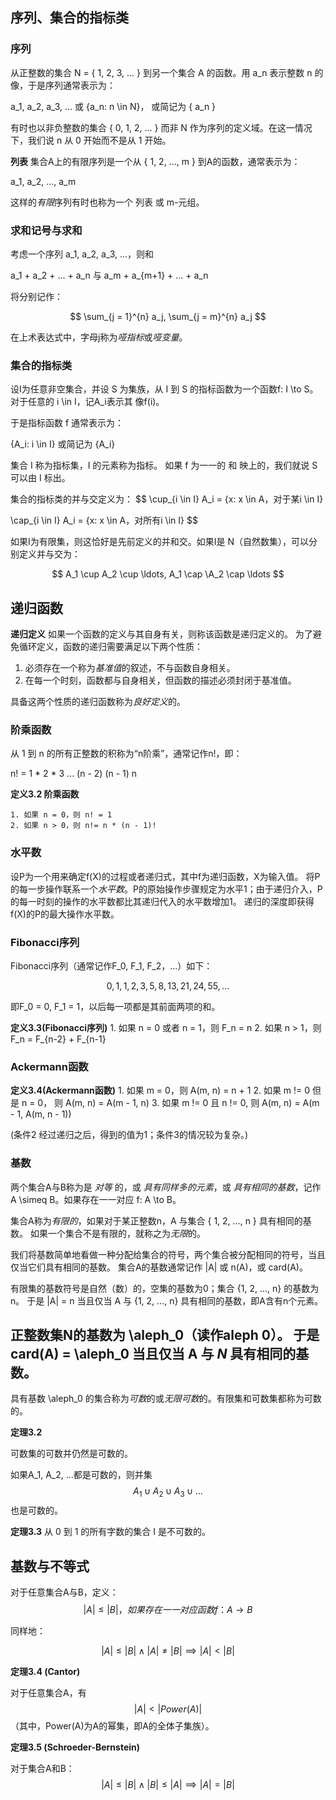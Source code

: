 ## 序列、集合的指标类

### 序列

从正整数的集合 N = { 1, 2, 3, ... } 到另一个集合 A 的函数。用 a_n 表示整数 n 的像，于是序列通常表示为：

a_1, a_2, a_3, ... 或 {a_n: n \in N}， 或简记为 { a_n }

有时也以非负整数的集合 { 0, 1, 2, ... } 而非 N 作为序列的定义域。在这一情况下，我们说 n 从 0 开始而不是从 1 开始。

**列表** 集合A上的有限序列是一个从 { 1, 2, ..., m } 到A的函数，通常表示为：

a_1, a_2, ..., a_m

这样的*有限*序列有时也称为一个 列表 或 m-元组。

### 求和记号与求和

考虑一个序列 a_1, a_2, a_3, ...，则和

a_1 + a_2 + ... + a_n 与 a_m + a_{m+1} + ... + a_n

将分别记作：

$$
\sum_{j = 1}^{n} a_j, \sum_{j = m}^{n} a_j
$$

在上术表达式中，字母j称为*哑指标*或*哑变量*。

### 集合的指标类

设I为任意非空集合，并设 S 为集族，从 I 到 S 的指标函数为一个函数f: I \to S。对于任意的 i \in I，记A_i表示其 像f(i)。

于是指标函数 f 通常表示为：

{A_i: i \in I} 或简记为 {A_i}

集合 I 称为指标集，I 的元素称为指标。
如果 f 为一一的 和 映上的，我们就说 S 可以由 I 标出。

集合的指标类的并与交定义为：
$$
\cup_{i \in I} A_i = {x: x \in A，对于某i \in I}

\cap_{i \in I} A_i = {x: x \in A，对所有i \in I}
$$

如果I为有限集，则这恰好是先前定义的并和交。如果I是 N（自然数集），可以分别定义并与交为：

$$
A_1 \cup A_2 \cup \ldots, A_1 \cap \A_2 \cap \ldots
$$

## 递归函数

**递归定义** 如果一个函数的定义与其自身有关，则称该函数是递归定义的。
为了避免循环定义，函数的递归需要满足以下两个性质：

  1. 必须存在一个称为*基准值*的叙述，不与函数自身相关。
  2. 在每一个时刻，函数都与自身相关，但函数的描述必须封闭于基准值。

具备这两个性质的递归函数称为*良好定义*的。

### 阶乘函数

从 1 到 n 的所有正整数的积称为“n阶乘”，通常记作n!，即：

n! = 1 * 2 * 3 ... (n - 2) (n - 1) n

**定义3.2 阶乘函数**

    1. 如果 n = 0，则 n! = 1
    2. 如果 n > 0，则 n!= n * (n - 1)!

### 水平数

设P为一个用来确定f(X)的过程或者递归式，其中f为递归函数，X为输入值。
将P的每一步操作联系一个*水平数*。P的原始操作步骤规定为水平1；由于递归介入，P的每一时刻的操作的水平数都比其递归代入的水平数增加1。
递归的深度即获得f(X)的P的最大操作水平数。

### Fibonacci序列

Fibonacci序列（通常记作F_0, F_1, F_2，...）如下：

$$
0, 1, 1, 2, 3, 5, 8, 13, 21, 24, 55, ...
$$

即F_0 = 0, F_1 = 1，以后每一项都是其前面两项的和。

**定义3.3(Fibonacci序列)**
    1. 如果 n = 0 或者 n = 1，则 F_n = n
    2. 如果 n > 1，则F_n = F_{n-2} + F_{n-1}

### Ackermann函数

**定义3.4(Ackermann函数)**
    1. 如果 m = 0，则 A(m, n) = n + 1
    2. 如果 m != 0 但是 n = 0， 则 A(m, n) = A(m - 1, n)
    3. 如果 m != 0 且 n != 0, 则 A(m, n) = A(m - 1, A(m, n - 1))

(条件2 经过递归之后，得到的值为1；条件3的情况较为复杂。)

### 基数

两个集合A与B称为是 *对等* 的，或 *具有同样多的元素*，或 *具有相同的基数*，记作A \simeq B。如果存在一一对应 f: A \to B。

集合A称为*有限的*，如果对于某正整数n，A 与集合 { 1, 2, ..., n } 具有相同的基数。
如果一个集合不是有限的，就称之为*无限*的。

我们将基数简单地看做一种分配给集合的符号，两个集合被分配相同的符号，当且仅当它们具有相同的基数。
集合A的基数通常记作 |A| 或 n(A)，或 card(A)。

有限集的基数符号是自然（数）的，空集的基数为0；集合 {1, 2, ..., n} 的基数为n。
于是 |A| = n 当且仅当 A 与 {1, 2, ..., n} 具有相同的基数，即A含有n个元素。

正整数集N的基数为 \aleph_0（读作aleph 0）。
于是card(A) = \aleph_0 当且仅当 A 与 *N* 具有相同的基数。
-
具有基数 \aleph_0 的集合称为*可数*的或*无限可数*的。有限集和可数集都称为可数的。

**定理3.2**

可数集的可数并仍然是可数的。

如果A_1, A_2, ...都是可数的，则并集
$$
A_1 \cup A_2 \cup A_3 \cup  \ldots
$$
也是可数的。

**定理3.3** 从 0 到 1 的所有字数的集合 I 是不可数的。

## 基数与不等式

对于任意集合A与B，定义：
$$
|A| \leq |B|，如果存在一一对应函数 f： A \to B
$$

同样地：

$$
|A| \leq |B| \land |A| \neq |B| \implies |A| < |B|
$$

**定理3.4 (Cantor)**

对于任意集合A，有
$$
|A| < |Power(A)|
$$
（其中，Power(A)为A的幂集，即A的全体子集族）。

**定理3.5 (Schroeder-Bernstein)**

对于集合A和B：
$$
|A| \leq |B| \land |B| \leq |A| \implies |A| = |B|
$$

